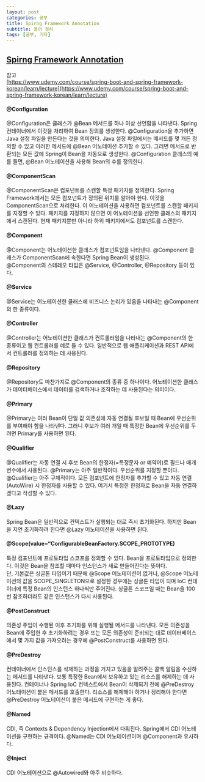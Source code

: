 ```yaml
---
layout: post
categories: 공부
title: Spirng Framework Annotation
subtitle: 용어 정리
tags: [공부, 기타]
---
```


## <U> Spirng Framework Annotation </U>

참고  
[https://www.udemy.com/course/spring-boot-and-spring-framework-korean/learn/lecture](https://www.udemy.com/course/spring-boot-and-spring-framework-korean/learn/lecture)


#### @Configuration

@Configuration은 클래스가 @Bean 메서드를 하나 이상 선언함을 나타낸다. Spring 컨테이너에서 이것을 처리하여 Bean 정의를 생성한다. @Configuration을 추가하면 Java 설정 파일을 만든다는 것을 의미한다. Java 설정 파일에서는 메서드를 몇 개든 정의할 수 있고 이러한 메서드에 @Bean 어노테이션 추가할 수 있다. 그러면 메서드로 반환되는 모든 값에 Spring이 Bean을 자동으로 생성한다. @Configuration 클래스의 예를 들면, @Bean 어노테이션을 사용해 Bean의 수를 정의한다.

#### @ComponentScan

@ComponentScan은 컴포넌트를 스캔할 특정 패키지를 정의한다. Spring Framework에서는 모든 컴포넌트가 정의된 위치를 알아야 한다. 이것을 ComponentScan으로 처리한다. 이 어노테이션을 사용하면 컴포넌트를 스캔할 패키지를 지정할 수 있다. 패키지를 지정하지 않으면 이 어노테이션을 선언한 클래스의 패키지에서 스캔된다. 현재 패키지뿐만 아니라 하위 패키지에서도 컴포넌트를 스캔한다. 

#### @Component

@Component는 어노테이션한 클래스가 컴포넌트임을 나타낸다. @Component 클래스가 ComponentScan에 속한다면 Spring Bean이 생성된다.  
@Component의 스테레오 타입은 @Service, @Controller, @Repository 등이 있다.

#### @Service

@Service는 어노테이션한 클래스에 비즈니스 논리가 있음을 나타내는 @Component의 한 종류이다. 

#### @Controller

@Controller는 어노테이션한 클래스가 컨트롤러임을 나타내는 @Component의 한 종류이고 웹 컨트롤러를 예로 들 수 있다. 일반적으로 웹 애플리케이션과 REST API에서 컨트롤러를 정의하는 데 사용된다. 

#### @Repository

@Repository도 마찬가지로 @Component의 종류 중 하나이다. 어노테이션한 클래스가 데이터베이스에서 데이터를 검색하거나 조작하는 데 사용된다는 의미이다.

#### @Primary

@Primary는 여러 Bean이 단일 값 의존성에 자동 연결될 후보일 때 Bean에 우선순위를 부여해야 함을 나타낸다. 그러니 후보가 여러 개일 때 특정한 Bean에 우선순위를 두려면 Primary를 사용하면 된다.

#### @Qualifier

@Qualifier는 자동 연결 시 후보 Bean의 한정자(=특정문자 or 예약어)로 필드나 매개 변수에서 사용된다. @Primary는 아주 일반적이다. 우선순위를 지정할 뿐이다.  
@Qualifier는 아주 구체적이다. 모든 컴포넌트에 한정자를 추가할 수 있고 자동 연결(AutoWire) 시 한정자를 사용할 수 있다. 여기서 특정한 한정자로 Bean을 자동 연결하겠다고 작성할 수 있다.

#### @Lazy

Spring Bean은 일반적으로 컨텍스트가 실행되는 대로 즉시 초기화된다. 하지만 Bean을 지연 초기화하려 한다면 @Lazy 어노테이션을 사용하면 된다.

#### @Scope(value=“ConfigurableBeanFactory.SCOPE_PROTOTYPE)

특정 컴포넌트에 프로토타입 스코프를 정의할 수 있다. Bean을 프로토타입으로 정의한다. 이것은 Bean을 참조할 때마다 인스턴스가 새로 만들어진다는 뜻이다.  
단, 기본값은 싱글톤 타입이기 때문에 @Scope 어노테이션이 없거나, @Scope 어노테이션의 값을 SCOPE_SINGLETON으로 설정한 경우에는 싱글톤 타입이 되며 IoC 컨테이너에 특정 Bean의 인스턴스 하나씩만 주어진다. 싱글톤 스코프일 때는 Bean을 100번 참조하더라도 같은 인스턴스가 다시 사용된다.

#### @PostConstruct

의존성 주입이 수행된 이후 초기화를 위해 실행될 메서드를 나타낸다. 모든 의존성을 Bean에 주입한 후 초기화하려는 경우 또는 모든 의존성이 준비되는 대로 데이터베이스에서 몇 가지 값을 가져오려는 경우에 @PostConstruct를 사용하면 된다.

#### @PreDestroy

컨테이너에서 인스턴스를 삭제하는 과정을 거치고 있음을 알려주는 콜백 알림을 수신하는 메서드를 나타낸다. 보통 특정한 Bean에서 보유하고 있는 리소스를 해제하는 데 사용된다. 컨테이너나 Spring IoC 컨텍스트에서 Bean이 삭제되기 전에 @PreDestroy 어노테이션이 붙은 메서드를 호출한다. 리소스를 해제해야 하거나 정리해야 한다면 @PreDestroy 어노테이션이 붙은 메서드에 구현하는 게 좋다.

#### @Named

CDI, 즉 Contexts & Dependency Injection에서 다뤄진다. Spring에서 CDI 어노테이션을 구현하는 규격이다. @Named는 CDI 어노테이션이며 @Component과 유사하다.

#### @Inject

CDI 어노테이션으로 @Autowired와 아주 비슷하다. 